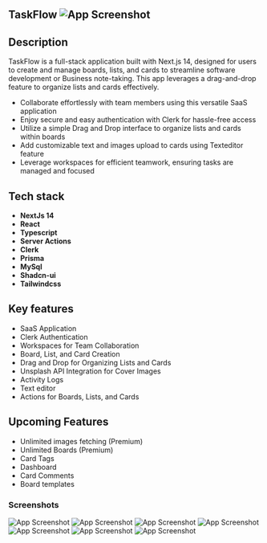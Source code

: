  ## TaskFlow ![App Screenshot](https://svgshare.com/i/180u.svg) 

## Description
TaskFlow is a full-stack application built with Next.js 14, designed for users to create and manage boards, lists, and cards to streamline software development or Business note-taking. This app leverages a drag-and-drop feature to organize lists and cards effectively.

- Collaborate effortlessly with team members using this versatile SaaS application
- Enjoy secure and easy authentication with Clerk for hassle-free access
- Utilize a simple Drag and Drop interface to organize lists and cards within boards
- Add customizable text and images upload to cards using Texteditor feature
- Leverage workspaces for efficient teamwork, ensuring tasks are managed and focused
  
## Tech stack
- **NextJs 14**
- **React**
- **Typescript**
- **Server Actions**
- **Clerk**
- **Prisma**
- **MySql**
- **Shadcn-ui**
- **Tailwindcss**

## Key features

- SaaS Application
- Clerk Authentication
- Workspaces for Team Collaboration
- Board, List, and Card Creation
- Drag and Drop for Organizing Lists and Cards
- Unsplash API Integration for Cover Images
- Activity Logs
- Text editor
- Actions for Boards, Lists, and Cards

## Upcoming Features

- Unlimited images fetching (Premium)
- Unlimited Boards (Premium)
- Card Tags
- Dashboard
- Card Comments
- Board templates

### Screenshots


![App Screenshot](https://i.ibb.co/nPZQ80k/image.png)
![App Screenshot](https://i.ibb.co/Qpk2TBv/image.png)
![App Screenshot](https://i.ibb.co/h8NfkMg/image.png)
![App Screenshot](https://i.ibb.co/YhNvJxW/image.png)
![App Screenshot](https://i.ibb.co/g7685sr/image.png)
![App Screenshot](https://i.ibb.co/4WxfTRD/image.png)
![App Screenshot](https://i.ibb.co/6rjR0bs/image.png)

